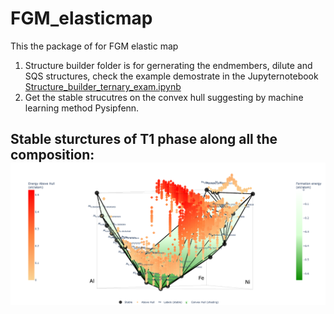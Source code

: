 # FGM_elasticmap
This the package of for FGM elastic map
1. Structure builder folder is for gernerating the endmembers, dilute and SQS structures, check the example demostrate in the Jupyternotebook [Structure_builder_ternary_exam.ipynb](./Structure_Builder/Structure_builder_ternary_exam.ipynb)
2. Get the stable strucutres on the convex hull suggesting by machine learning method Pysipfenn.

## Stable sturctures of T1 phase along all the composition:![plot](./newplot.png)
